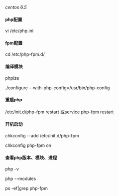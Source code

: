 _centos 6.5_

#### php配置

vi /etc/php.ini

#### fpm配置

cd /etc/php-fpm.d/

#### 编译模块

phpize

./configure  --with-php-config=/usr/bin/php-config

#### 重启php

/etc/init.d/php-fpm restart 或service php-fpm restart

#### 开机启动

chkconfig --add /etc/init.d/php-fpm

chkconfig php-fpm on

#### 查看php版本、模块、进程

php -v

php --modules

ps -ef\|grep php-fpm

